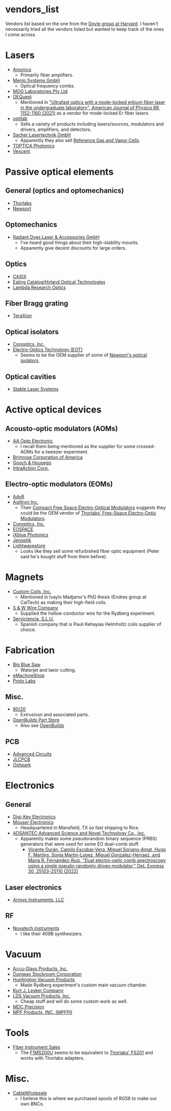 # vendors_list
Vendors list based on the one from the [Doyle group at Harvard](http://doylegroup.harvard.edu/wiki/index.php?title=Vendor_List). I haven't necessarily tried all the vendors listed but wanted to keep track of the ones I come across.

# Lasers
- [Amonics](https://www.amonics.com/)
  - Primarily fiber amplifiers.
- [Menlo Systems GmbH](https://www.menlosystems.com/)
  - Optical frequency combs.
- [MOG Laboratories Pty Ltd](https://www.moglabs.com/)
- [OEQuest](https://www.oequest.com/)
  - Mentioned in ["Ultrafast optics with a mode-locked erbium fiber laser in the undergraduate laboratory", American Journal of Physics 89, 1152-1160 (2021)](https://doi.org/10.1119/10.0005890) as a vendor for mode-locked Er fiber lasers.
- [optilab](https://www.optilab.com/)
  - Sells a variety of products including lasers/sources, modulators and drivers, amplifiers, and detectors.
- [Sacher Lasertechnik GmbH](https://www.sacher-laser.com/)
  - Apparently they also sell [Reference Gas and Vapor Cells](https://www.sacher-laser.com/home/lab-equipment/spectroscopy/reference_gas_and_vapor_cells/reference_gas_and_vapor_cells.html).
- [TOPTICA Photonics](https://www.toptica.com/)
- [Vescent](https://vescent.com/)

# Passive optical elements
## General (optics and optomechanics)
- [Thorlabs](https://www.thorlabs.com/)
- [Newport](https://www.newport.com/)

## Optomechanics
- [Radiant Dyes Laser & Accessories GmbH](https://www.radiant-dyes.com/)
  - I've heard good things about their high-stability mounts.
  - Apparently give decent discounts for large orders.

## Optics
- [CASIX](https://www.casix.com/)
- [Ealing Catalog/Hyland Optical Technologies](https://www.ealingcatalog.com/)
- [Lambda Research Optics](https://www.lambda.cc/)

## Fiber Bragg grating
- [TeraXion](https://www.teraxion.com/)

## Optical isolators
- [Conoptics, Inc.](https://www.conoptics.com/)
- [Electro-Optics Technology (EOT)](https://www.eotech.com/)
  - Seems to be the OEM supplier of some of [Newport's optical isolators](https://www.newport.com/c/faraday-optical-isolators).

## Optical cavities
- [Stable Laser Systems](https://stablelasers.com/)

# Active optical devices
## Acousto-optic modulators (AOMs)
- [AA Opto Electronic](https://www.aaoptoelectronic.com/)
  - I recall them being mentioned as the supplier for some crossed-AOMs for a tweezer experiment.
- [Brimrose Corporation of America](https://www.brimrose.com/)
- [Gooch & Housego](https://gandh.com/)
- [IntraAction Corp.](https://intraaction.com/)

## Electro-optic modulators (EOMs)
- [AdvR](https://advr-inc.com/)
- [Agiltron Inc.](https://agiltron.com/)
  - Their [Compact Free Space Electro-Optical Modulators](https://agiltron.com/category/electro-optic-modulator/compact-free-space-optical-modulator/) suggests they could be the OEM vendor of [Thorlabs' Free-Space Electro-Optic Modulators](https://www.thorlabs.com/newgrouppage9.cfm?objectgroup_id=2729).
- [Conoptics, Inc.](https://www.conoptics.com/)
- [EOSPACE](https://www.eospace.com/)
- [iXblue Photonics](https://photonics.ixblue.com/)
- [Jenoptik](https://www.jenoptik.us/)
- [Lightwavestore](https://www.lightwavestore.com/)
  - Looks like they sell some refurbished fiber optic equipment (Peter said he's bought stuff from them before).

# Magnets
- [Custom Coils, Inc.](https://ccoils.com/)
  - Mentioned in Ivaylo Madjarov's PhD thesis (Endres group at CalTech) as making their high-field coils.
- [S & W Wire Company](https://www.swwireco.com/)
  - Supplied the hollow conductor wire for the Rydberg experiment.
- [Serviciencia, S.L.U.](http://www.serviciencia.es/helm-i-1.htm)
  - Spanish company that is Pauli Kehayias Helmholtz coils supplier of choice.

# Fabrication
- [Big Blue Saw](https://www.bigbluesaw.com/)
  - Waterjet and laesr cutting.
- [eMachineShop](https://www.emachineshop.com/)
- [Proto Labs](https://www.protolabs.com/)

## Misc.
- [80/20](https://8020.net/)
  - Extrusiosn and associated parts.
- [OpenBuilds Part Store](https://openbuildspartstore.com/)
  - Also see [OpenBuilds](https://openbuilds.com/)

## PCB
- [Advanced Circuits](https://www.4pcb.com/)
- [JLCPCB](https://jlcpcb.com/)
- [Oshpark](https://oshpark.com/)

# Electronics
## General
- [Digi-Key Electronics](https://www.digikey.com/)
- [Mouser Electronics](https://www.mouser.com/)
  - Headquartered in Mansfield, TX so fast shipping to Rice.
- [ADSANTEC Advanced Science and Novel Technology Co., Inc.](https://adsantec.com/)
  - Apparently makes some pseudorandom binary sequence (PRBS) generators that were used for some EO dual-comb stuff.
    - [Vicente Durán, Camilo Escobar-Vera, Miguel Soriano-Amat, Hugo F. Martins, Sonia Martin-Lopez, Miguel Gonzalez-Herraez, and María R. Fernández-Ruiz, "Dual electro-optic comb spectroscopy using a single pseudo-randomly driven modulator," Opt. Express 30, 25103-25110 (2022)](https://doi.org/10.1364/OE.463604)

## Laser electronics
- [Arroyo Instruments, LLC](https://www.arroyoinstruments.com/)

## RF
- [Novatech Instruments](https://www.novatechsales.com/)
  - I like their 409B synthesizers.

# Vacuum
- [Accu-Glass Products, Inc.](https://www.accuglassproducts.com/)
- [Duniway Stockroom Corporation](https://www.duniway.com/)
- [Huntington Vacuum Products](https://huntvac.com/)
  - Made Rydberg experiment's custom main vacuum chamber.
- [Kurt J. Lesker Company](https://www.lesker.com/)
- [LDS Vacuum Products, Inc.](https://www.ldsvacuumshopper.com/)
  - Cheap stuff and will do some custom work as well.
- [MDC Precision](https://www.mdcprecision.com/)
- [MPF Products, INC. (MPFPI)](https://mpfpi.com/)

# Tools
- [Fiber Instrument Sales](https://www.fiberinstrumentsales.com/)
  - The [F1MS200U](https://www.fiberinstrumentsales.com/fis-compact-200u-microscope-with-2-5-mm-and-1-25-mm-adapters.html) seems to be equivalent to [Thorlabs' FS201](https://www.thorlabs.com/thorproduct.cfm?partnumber=FS201) and works with Thorlabs adapters.

# Misc.
- [CableWholesale](https://www.cablewholesale.com/)
  - I believe this is where we purchased spools of RG58 to make our own BNCs.

